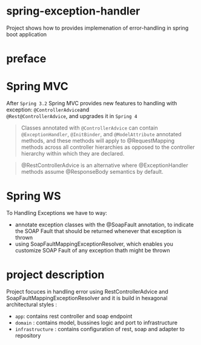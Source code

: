 # spring-exception-handler
Project shows how to provides implemenation of error-handling in spring boot application

# preface
 # Spring MVC
  After `Spring 3.2` Spring MVC provides new features to handling with exception: `@ControllerAdvice`and                       
  `@Rest@ControllerAdvice`, and upgrades it in `Spring 4` 

  > Classes annotated with `@ControllerAdvice` can contain `@ExceptionHandler`, `@InitBinder`, and `@ModelAttribute` annotated     methods, and these methods will apply to @RequestMapping methods across all controller hierarchies as opposed to the           controller hierarchy within which they are declared.

  > @RestControllerAdvice is an alternative where @ExceptionHandler methods assume @ResponseBody semantics by default.

 # Spring WS
   To Handling Exceptions we have to way:
   * annotate exception classes with the @SoapFault annotation, to indicate the SOAP Fault that should be returned whenever        that exception is thrown
   * using SoapFaultMappingExceptionResolver, which enables you customize SOAP Fault of any exception thath might be thrown
   
# project description
 Project focuces in handling error using RestControllerAdvice and SoapFaultMappingExceptionResolver and it
 is build in hexagonal architectural styles :  
  * `app`:
    contains rest controller and soap endpoint
  * `domain` :
    contains model, bussines logic and port to infrastructure
  * `infrastructure` :
    contains configuration of rest, soap and adapter to repository
    
 
  
